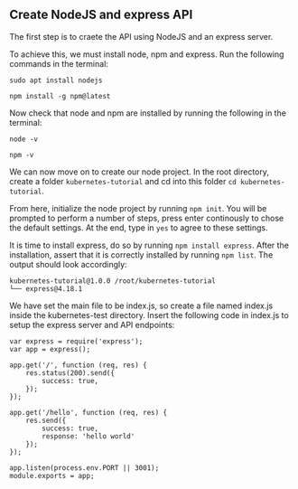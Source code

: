 ## Create NodeJS and express API

The first step is to craete the API using NodeJS and an express server.

To achieve this, we must install node, npm and express. Run the following commands in the terminal:

```
sudo apt install nodejs

npm install -g npm@latest
```

Now check that node and npm are installed by running the following in the terminal:

```
node -v

npm -v
```

We can now move on to create our node project. In the root directory, create a folder `kubernetes-tutorial` and cd into this folder `cd kubernetes-tutorial`.

From here, initialize the node project by running `npm init`. You will be prompted to perform a number of steps, press enter continously to chose the default settings. At the end, type in `yes` to agree to these settings.

It is time to install express, do so by running `npm install express`. After the installation, assert that it is correctly installed by running `npm list`. The output should look accordingly:

```
kubernetes-tutorial@1.0.0 /root/kubernetes-tutorial
└── express@4.18.1
```

We have set the main file to be index.js, so create a file named index.js inside the kubernetes-test directory. Insert the following code in index.js to setup the express server and API endpoints:

~~~
var express = require('express');
var app = express();

app.get('/', function (req, res) {
    res.status(200).send({
        success: true,
    });
});

app.get('/hello', function (req, res) {
    res.send({
        success: true,
        response: 'hello world'
    });
});

app.listen(process.env.PORT || 3001);
module.exports = app;
~~~